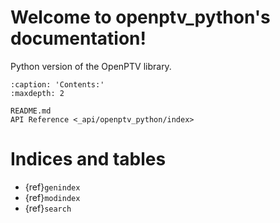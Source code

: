 # Welcome to openptv_python's documentation!

Python version of the OpenPTV library.

```{toctree}
:caption: 'Contents:'
:maxdepth: 2

README.md
API Reference <_api/openptv_python/index>
```

# Indices and tables

- {ref}`genindex`
- {ref}`modindex`
- {ref}`search`
